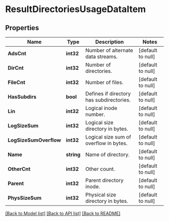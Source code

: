 # ResultDirectoriesUsageDataItem

## Properties
Name | Type | Description | Notes
------------ | ------------- | ------------- | -------------
**AdsCnt** | **int32** | Number of alternate data streams. | [default to null]
**DirCnt** | **int32** | Number of directories. | [default to null]
**FileCnt** | **int32** | Number of files. | [default to null]
**HasSubdirs** | **bool** | Defines if directory has subdirectories. | [default to null]
**Lin** | **int32** | Logical inode number. | [default to null]
**LogSizeSum** | **int32** | Logical size directory in bytes. | [default to null]
**LogSizeSumOverflow** | **int32** | Logical size sum of overflow in bytes. | [default to null]
**Name** | **string** | Name of directory. | [default to null]
**OtherCnt** | **int32** | Other count. | [default to null]
**Parent** | **int32** | Parent directory inode. | [default to null]
**PhysSizeSum** | **int32** | Physical size directory in bytes. | [default to null]

[[Back to Model list]](../README.md#documentation-for-models) [[Back to API list]](../README.md#documentation-for-api-endpoints) [[Back to README]](../README.md)



